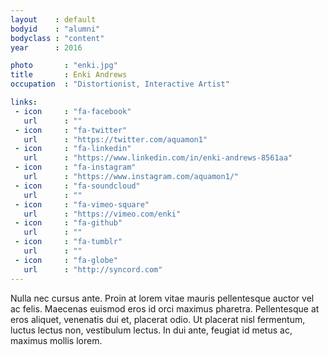 ```yaml
---
layout    : default
bodyid    : "alumni"
bodyclass : "content"
year      : 2016

photo       : "enki.jpg"
title       : Enki Andrews
occupation  : "Distortionist, Interactive Artist"

links:
 - icon     : "fa-facebook"
   url      : ""
 - icon     : "fa-twitter"
   url      : "https://twitter.com/aquamon1"
 - icon     : "fa-linkedin"
   url      : "https://www.linkedin.com/in/enki-andrews-8561aa"
 - icon     : "fa-instagram"
   url      : "https://www.instagram.com/aquamon1/"
 - icon     : "fa-soundcloud"
   url      : ""
 - icon     : "fa-vimeo-square"
   url      : "https://vimeo.com/enki"
 - icon     : "fa-github"
   url      : ""
 - icon     : "fa-tumblr"
   url      : ""
 - icon     : "fa-globe"
   url      : "http://syncord.com"
---
```


Nulla nec cursus ante. Proin at lorem vitae mauris pellentesque auctor vel ac felis. Maecenas euismod eros id orci maximus pharetra. Pellentesque at eros aliquet, venenatis dui et, placerat odio. Ut placerat nisl fermentum, luctus lectus non, vestibulum lectus. In dui ante, feugiat id metus ac, maximus mollis lorem.